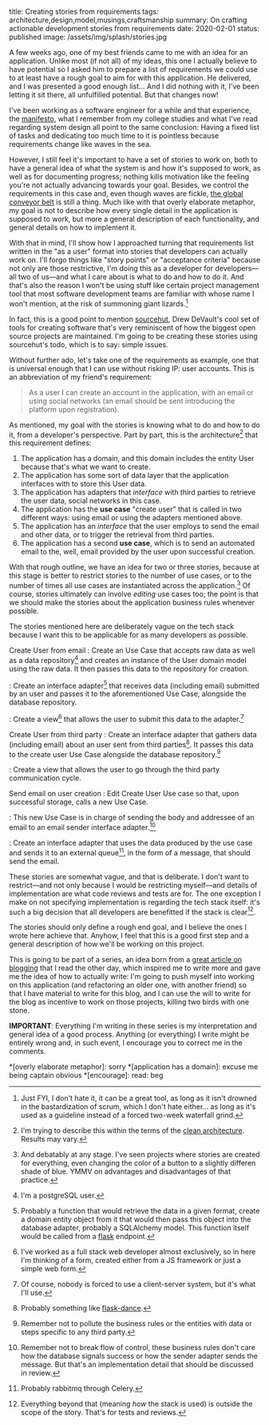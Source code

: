 title: Creating stories from requirements
tags: architecture,design,model,musings,craftsmanship
summary: On crafting actionable development stories from requirements
date: 2020-02-01
status: published
image: /assets/img/splash/stories.jpg

A few weeks ago, one of my best friends came to me with an idea for an application. Unlike most (if not all) of my ideas, this one I actually believe to have potential so I asked him to prepare a list of requirements we could use to at least have a rough goal to aim for with this application. He delivered, and I was presented a good enough list... And I did nothing with it, I've been letting it sit there, all unfulfilled potential. But that changes now!

I've been working as a software engineer for a while and that experience, the [manifesto][], what I remember from my college studies and what I've read regarding system design all point to the same conclusion: Having a fixed list of tasks and dedicating too much time to it is pointless because requirements change like waves in the sea.

However, I still feel it's important to have a set of stories to work on, both to have a general idea of what the system is and how it's supposed to work, as well as for documenting progress; nothing kills motivation like the feeling you're not actually advancing towards your goal. Besides, we control the requirements in this case and, even though waves are fickle, [the global conveyor belt][belt] is still a thing. Much like with that overly elaborate metaphor, my goal is not to describe how every single detail in the application is supposed to work, but more a general description of each functionality, and general details on how to implement it.

With that in mind, I'll show how I approached turning that requirements list written in the "as a user" format into stories that developers can actually work on. I'll forgo things like "story points" or "acceptance criteria" because not only are those restrictive, I'm doing this as a developer for developers—all two of us—and what I care about is what to do and how to do it. And that's also the reason I won't be using stuff like certain project management tool that most software development teams are familiar with whose name I won't mention, at the risk of summoning giant lizards.[^jira]

In fact, this is a good point to mention [sourcehut][], Drew DeVault's cool set of tools for creating software that's very reminiscent of how the biggest open source projects are maintained. I'm going to be creating these stories using sourcehut's todo, which is to say: simple issues.

Without further ado, let's take one of the requirements as example, one that is universal enough that I can use without risking IP: user accounts. This is an abbreviation of my friend's requirement:

> As a user I can create an account in the application, with an email or using social networks (an email should be sent introducing the platform upon registration).

As mentioned, my goal with the stories is knowing what to do and how to do it, from a developer's perspective. Part by part, this is the architecture[^arch] that this requirement defines:

1. The application has a domain, and this domain includes the entity User because that's what we want to create.
2. The application has some sort of data layer that the application interfaces with to store this User data.
3. The application has adapters that _interface_ with third parties to retrieve the user data, social networks in this case.
4. The application has the **use case** "create user" that is called in two different ways: using email or using the adapters mentioned above.
5. The application has an _interface_ that the user employs to send the email and other data, or to trigger the retrieval from third parties.
6. The application has a second **use case**, which is to send an automated email to the, well, email provided by the user upon successful creation.

With that rough outline, we have an idea for two or three stories, because at this stage is better to restrict stories to the number of use cases, or to the number of times all use cases are instantiated across the application.[^cases] Of course, stories ultimately can involve *editing* use cases too; the point is that we should make the stories about the application business rules whenever possible.

The stories mentioned here are deliberately vague on the tech stack because I want this to be applicable for as many developers as possible.

Create User from email
: Create an Use Case that accepts raw data as well as a data repository[^postgres] and creates an instance of the User domain model using the raw data. It then passes this data to the repository for creation.

: Create an interface adapter[^flask] that receives data (including email) submitted by an user and passes it to the aforementioned Use Case, alongside the database repository.

: Create a view[^web] that allows the user to submit this data to the adapter.[^server]

Create User from third party
: Create an interface adapter that gathers data (including email) about an user sent from third parties[^dance]. It passes this data to the create user Use Case alongside the database repository.[^clean]

: Create a view that allows the user to go through the third party communication cycle.

Send email on user creation
: Edit Create User Use case so that, upon successful storage, calls a new Use Case.

: This new Use Case is in charge of sending the body and addressee of an email to an email sender interface adapter.[^flow]

: Create an interface adapter that uses the data produced by the  use case and sends it to an external queue[^celery], in the form of a message, that should send the email.

These stories are somewhat vague, and that is deliberate. I don't want to restrict—and not only because I would be restricting myself—and details of implementation are what code reviews and tests are for. The one exception I make on not specifying implementation is regarding the tech stack itself: it's such a big decision that all developers are benefitted if the stack is clear[^caveat].

The stories should only define a rough end goal, and I believe the ones I wrote here achieve that. Anyhow, I feel that this is a good first step and a general description of how we'll be working on this project.

This is going to be part of a series, an idea born from a [great article on blogging][blogging] that I read the other day, which inspired me to write more and gave me the idea of how to actually write: I'm going to push myself into working on this application (and refactoring an older one, with another friend) so that I have material to write for this blog, and I can use the will to write for the blog as incentive to work on those projects, killing two birds with one stone.

**IMPORTANT**: Everything I'm writing in these series is my interpretation and general idea of a good process. Anything (or everything) I write might be entirely wrong and, in such event, I encourage you to correct me in the comments.

[^jira]: Just FYI, I don't hate it, it can be a great tool, as long as it isn't drowned in the bastardization of scrum, which I don't hate either... as long as it's used as a guideline instead of a forced two-week waterfall grind.
[^arch]: I'm trying to describe this within the terms of the [clean architecture][architecture]. Results may vary.
[^cases]: And debatably at any stage. I've seen projects where stories are created for everything, even changing the color of a button to a slightly differen shade of blue. YMMV on advantages and disadvantages of that practice.
[^postgres]: I'm a postgreSQL user.
[^flask]: Probably a function that would retrieve the data in a given format, create a domain entity object from it that would then pass this object into the database adapter, probably a SQLAlchemy model. This function itself would be called from a [flask][] endpoint.
[^web]: I've worked as a full stack web developer almost exclusively, so in here I'm thinking of a form, created either from a JS framework or just a simple web form.
[^server]: Of course, nobody is forced to use a client-server system, but it's what I'll use.
[^dance]: Probably something like [flask-dance][].
[^clean]: Remember not to pollute the business rules or the entities with data or steps specific to any third party.
[^flow]: Remember not to break flow of control, these business rules don't care how the database signals success or how the sender adapter sends the message. But that's an implementation detail that should be discussed in review.
[^celery]: Probably rabbitmq through Celery.
[^caveat]: Everything beyond that (meaning *how* the stack is used) is outside the scope of the story. That's for tests and reviews.

[blogging]: https://flaviocopes.com/blog-seo/
[belt]: https://oceanservice.noaa.gov/facts/conveyor.html
[manifesto]: https://agilemanifesto.org/
[sourcehut]: https://sourcehut.org/
[architecture]: https://blog.cleancoder.com/uncle-bob/2012/08/13/the-clean-architecture.html
[flask]: https://www.palletsprojects.com/p/flask/
[flask-dance]: https://flask-dance.readthedocs.io/en/latest/

*[overly elaborate metaphor]: sorry
*[application has a domain]: excuse me being captain obvious
*[encourage]: read: beg

